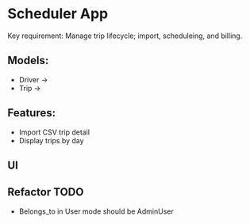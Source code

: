 # Scheduler App

Key requirement: Manage trip lifecycle; import, scheduleing, and billing.

## Models:

- Driver ->
- Trip ->

## Features:

- Import CSV trip detail
- Display trips by day

## UI

## Refactor TODO

- Belongs_to in User mode should be AdminUser

